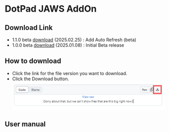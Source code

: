 # DotPad JAWS AddOn

## Download Link
- 1.1.0 beta <a href="jaws-dotpad-1.1.0-beta.zip">download</a> (2025.02.25) : Add Auto Refresh (beta)
- 1.0.0 beta <a href="jaws-dotpad-1.0.0-beta.zip">download</a> (2025.01.08) : Initial Beta release

## How to download
 - Click the link for the file version you want to download.  
 - Click the Download button.  
   <img src="images/download.gif" alt="How to download">

## User manual
  